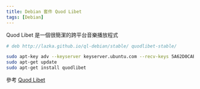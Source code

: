 ```yaml
---
title: Debian 套件 Quod Libet
tags: [Debian]
---
```


Quod Libet 是一個很簡潔的跨平台音樂播放程式

<!--more-->
```bash
# deb http://lazka.github.io/ql-debian/stable/ quodlibet-stable/

sudo apt-key adv --keyserver keyserver.ubuntu.com --recv-keys 5A62D0CAB6264964
sudo apt-get update
sudo apt-get install quodlibet
```

<!--more-->

參考 [Quod Libet](https://quodlibet.readthedocs.io/en/latest/downloads.html#debian)

